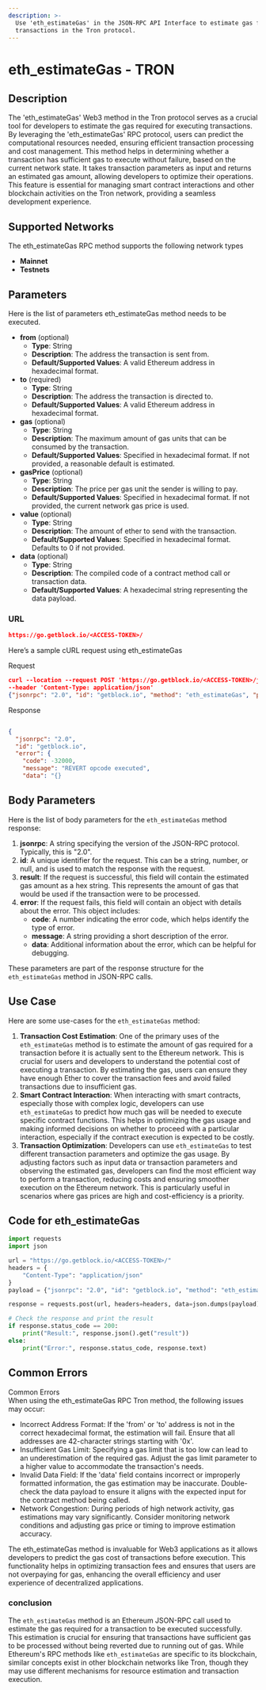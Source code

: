 ```yaml
---
description: >-
  Use 'eth_estimateGas' in the JSON-RPC API Interface to estimate gas for
  transactions in the Tron protocol.
---
```


# eth\_estimateGas - TRON

## Description

The 'eth\_estimateGas' Web3 method in the Tron protocol serves as a crucial tool for developers to estimate the gas required for executing transactions. By leveraging the 'eth\_estimateGas' RPC protocol, users can predict the computational resources needed, ensuring efficient transaction processing and cost management. This method helps in determining whether a transaction has sufficient gas to execute without failure, based on the current network state. It takes transaction parameters as input and returns an estimated gas amount, allowing developers to optimize their operations. This feature is essential for managing smart contract interactions and other blockchain activities on the Tron network, providing a seamless development experience.

## Supported Networks

The eth\_estimateGas RPC method supports the following network types

* **Mainnet**
* **Testnets**

## Parameters

Here is the list of parameters eth\_estimateGas method needs to be executed.

* **from** (optional)
  * **Type**: String
  * **Description**: The address the transaction is sent from.
  * **Default/Supported Values**: A valid Ethereum address in hexadecimal format.
* **to** (required)
  * **Type**: String
  * **Description**: The address the transaction is directed to.
  * **Default/Supported Values**: A valid Ethereum address in hexadecimal format.
* **gas** (optional)
  * **Type**: String
  * **Description**: The maximum amount of gas units that can be consumed by the transaction.
  * **Default/Supported Values**: Specified in hexadecimal format. If not provided, a reasonable default is estimated.
* **gasPrice** (optional)
  * **Type**: String
  * **Description**: The price per gas unit the sender is willing to pay.
  * **Default/Supported Values**: Specified in hexadecimal format. If not provided, the current network gas price is used.
* **value** (optional)
  * **Type**: String
  * **Description**: The amount of ether to send with the transaction.
  * **Default/Supported Values**: Specified in hexadecimal format. Defaults to 0 if not provided.
* **data** (optional)
  * **Type**: String
  * **Description**: The compiled code of a contract method call or transaction data.
  * **Default/Supported Values**: A hexadecimal string representing the data payload.

### URL

```json
https://go.getblock.io/<ACCESS-TOKEN>/
```

Here’s a sample cURL request using eth\_estimateGas

Request

```json
curl --location --request POST 'https://go.getblock.io/<ACCESS-TOKEN>/jsonrpc' 
--header 'Content-Type: application/json' 
{"jsonrpc": "2.0", "id": "getblock.io", "method": "eth_estimateGas", "params": [{"from": "0x41F0CC5A2A84CD0F68ED1667070934542D673ACBD8", "to": "0x4170082243784DCDF3042034E7B044D6D342A91360", "gas": "0x01", "gasPrice": "0x8c", "value": "0x01", "data": "0x70a08231000000000000000000000041f0cc5a2a84cd0f68ed1667070934542d673acbd8"}]}
```

Response

```json

{
  "jsonrpc": "2.0",
  "id": "getblock.io",
  "error": {
    "code": -32000,
    "message": "REVERT opcode executed",
    "data": "{}
```

## Body Parameters

Here is the list of body parameters for the `eth_estimateGas` method response:

1. **jsonrpc**: A string specifying the version of the JSON-RPC protocol. Typically, this is "2.0".
2. **id**: A unique identifier for the request. This can be a string, number, or null, and is used to match the response with the request.
3. **result**: If the request is successful, this field will contain the estimated gas amount as a hex string. This represents the amount of gas that would be used if the transaction were to be processed.
4. **error**: If the request fails, this field will contain an object with details about the error. This object includes:
   * **code**: A number indicating the error code, which helps identify the type of error.
   * **message**: A string providing a short description of the error.
   * **data**: Additional information about the error, which can be helpful for debugging.

These parameters are part of the response structure for the `eth_estimateGas` method in JSON-RPC calls.

## Use Case

Here are some use-cases for the `eth_estimateGas` method:

1. **Transaction Cost Estimation**: One of the primary uses of the `eth_estimateGas` method is to estimate the amount of gas required for a transaction before it is actually sent to the Ethereum network. This is crucial for users and developers to understand the potential cost of executing a transaction. By estimating the gas, users can ensure they have enough Ether to cover the transaction fees and avoid failed transactions due to insufficient gas.
2. **Smart Contract Interaction**: When interacting with smart contracts, especially those with complex logic, developers can use `eth_estimateGas` to predict how much gas will be needed to execute specific contract functions. This helps in optimizing the gas usage and making informed decisions on whether to proceed with a particular interaction, especially if the contract execution is expected to be costly.
3. **Transaction Optimization**: Developers can use `eth_estimateGas` to test different transaction parameters and optimize the gas usage. By adjusting factors such as input data or transaction parameters and observing the estimated gas, developers can find the most efficient way to perform a transaction, reducing costs and ensuring smoother execution on the Ethereum network. This is particularly useful in scenarios where gas prices are high and cost-efficiency is a priority.

## Code for eth\_estimateGas

```python
import requests
import json

url = "https://go.getblock.io/<ACCESS-TOKEN>/"
headers = {
    "Content-Type": "application/json"
}
payload = {"jsonrpc": "2.0", "id": "getblock.io", "method": "eth_estimateGas", "params": [{"from": "0x41F0CC5A2A84CD0F68ED1667070934542D673ACBD8", "to": "0x4170082243784DCDF3042034E7B044D6D342A91360", "gas": "0x01", "gasPrice": "0x8c", "value": "0x01", "data": "0x70a08231000000000000000000000041f0cc5a2a84cd0f68ed1667070934542d673acbd8"}]}

response = requests.post(url, headers=headers, data=json.dumps(payload))

# Check the response and print the result
if response.status_code == 200:
    print("Result:", response.json().get("result"))
else:
    print("Error:", response.status_code, response.text)
```

## Common Errors

Common Errors\
When using the eth\_estimateGas RPC Tron method, the following issues may occur:

* Incorrect Address Format: If the 'from' or 'to' address is not in the correct hexadecimal format, the estimation will fail. Ensure that all addresses are 42-character strings starting with '0x'.
* Insufficient Gas Limit: Specifying a gas limit that is too low can lead to an underestimation of the required gas. Adjust the gas limit parameter to a higher value to accommodate the transaction's needs.
* Invalid Data Field: If the 'data' field contains incorrect or improperly formatted information, the gas estimation may be inaccurate. Double-check the data payload to ensure it aligns with the expected input for the contract method being called.
* Network Congestion: During periods of high network activity, gas estimations may vary significantly. Consider monitoring network conditions and adjusting gas price or timing to improve estimation accuracy.

The eth\_estimateGas method is invaluable for Web3 applications as it allows developers to predict the gas cost of transactions before execution. This functionality helps in optimizing transaction fees and ensures that users are not overpaying for gas, enhancing the overall efficiency and user experience of decentralized applications.

### conclusion

The `eth_estimateGas` method is an Ethereum JSON-RPC call used to estimate the gas required for a transaction to be executed successfully. This estimation is crucial for ensuring that transactions have sufficient gas to be processed without being reverted due to running out of gas. While Ethereum's RPC methods like `eth_estimateGas` are specific to its blockchain, similar concepts exist in other blockchain networks like Tron, though they may use different mechanisms for resource estimation and transaction execution.
